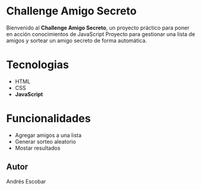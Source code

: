 # Challenge Amigo Secreto

Bienvenido al **Challenge Amigo Secreto**, un proyecto práctico para poner en acción conocimientos de JavaScript
Proyecto para gestionar una lista de amigos y sortear un amigo secreto de forma automática.

# Tecnologias
- HTML
- CSS
- **JavaScript**

# Funcionalidades 
- Agregar amigos a una lista
- Generar sorteo aleatorio
- Mostar resultados

## Autor
Andrés Escobar
